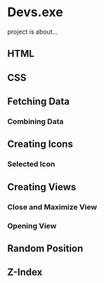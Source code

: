 # Devs.exe

project is about...

## HTML

## CSS

## Fetching Data

### Combining Data

## Creating Icons

### Selected Icon

## Creating Views

### Close and Maximize View

### Opening View

## Random Position

## Z-Index
